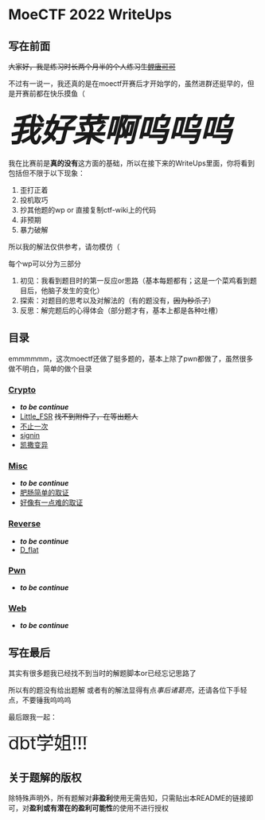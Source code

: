 # MoeCTF 2022 WriteUps

## 写在前面

~~大家好，我是练习时长两个月半的个人练习生[鲤唐可可](https://github.com/ExceptionB)~~

不过有一说一，我还真的是在moectf开赛后才开始学的，虽然进群还挺早的，但是开赛前都在快乐摸鱼（

***<span style="font-size:64px">我好菜啊呜呜呜</span>***

我在比赛前是**真的没有**这方面的基础，所以在接下来的WriteUps里面，你将看到包括但不限于以下现象：

1. 歪打正着
2. 投机取巧
3. 抄其他题的wp or 直接复制ctf-wiki上的代码
4. 非预期
5. 暴力破解

所以我的解法仅供参考，请勿模仿（

每个wp可以分为三部分

1. 初见：我看到题目时的第一反应or思路（基本每题都有；这是一个菜鸡看到题目后，他脑子发生的变化）
2. 探索：对题目的思考以及对解法的（有的题没有，~~因为秒杀了~~）
3. 反思：解完题后的心得体会（部分题才有，基本上都是各种吐槽）

## 目录

emmmmmm，这次moectf还做了挺多题的，基本上除了pwn都做了，虽然很多做不明白，简单的做个目录

### [Crypto](./Crypto/)

- ***to be continue***
- [Little_FSR](./Crypto/Little_FSR/) ~~找不到附件了，在等出题人~~
- [不止一次](./Crypto/bzyc/)
- [signin](./Crypto/signin/)
- [凯撒变异](./Crypto/Caesar2/)
  
### [Misc](./Misc/)

- ***to be continue***
- [肥肠简单的取证](./Misc/Forensic_1/)
- [好像有一点难的取证](./Misc/Forensic_2/)

### [Reverse](./Reverse/)

- ***to be continue***
- [D_flat](./Reverse/D_flat/)

### [Pwn](./Pwn/)

- ***to be continue***

### [Web](./Web/)

- ***to be continue***
  
## 写在最后

其实有很多题我已经找不到当时的解题脚本or已经忘记思路了

所以有的题没有给出题解 或者有的解法显得有点*事后诸葛亮*，还请各位下手轻点，不要锤我呜呜呜

最后跟我一起：

~~<span style="font-size:36px">dbt学姐!!!</span>~~

## 关于题解的版权

除特殊声明外，所有题解对**非盈利**使用无需告知，只需贴出本README的链接即可，对**盈利或有潜在的盈利可能性**的使用不进行授权